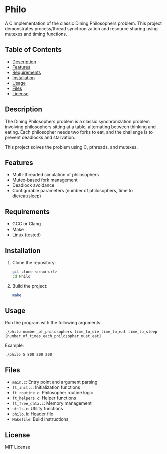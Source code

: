 # Philo

A C implementation of the classic Dining Philosophers problem. This project demonstrates process/thread synchronization and resource sharing using mutexes and timing functions.

## Table of Contents
- [Description](#description)
- [Features](#features)
- [Requirements](#requirements)
- [Installation](#installation)
- [Usage](#usage)
- [Files](#files)
- [License](#license)

## Description
The Dining Philosophers problem is a classic synchronization problem involving philosophers sitting at a table, alternating between thinking and eating. Each philosopher needs two forks to eat, and the challenge is to prevent deadlocks and starvation.

This project solves the problem using C, pthreads, and mutexes.

## Features
- Multi-threaded simulation of philosophers
- Mutex-based fork management
- Deadlock avoidance
- Configurable parameters (number of philosophers, time to die/eat/sleep)

## Requirements
- GCC or Clang
- Make
- Linux (tested)

## Installation
1. Clone the repository:
   ```bash
   git clone <repo-url>
   cd Philo
   ```
2. Build the project:
   ```bash
   make
   ```

## Usage
Run the program with the following arguments:
```
./philo number_of_philosophers time_to_die time_to_eat time_to_sleep [number_of_times_each_philosopher_must_eat]
```
Example:
```
./philo 5 800 200 200
```

## Files
- `main.c`: Entry point and argument parsing
- `ft_init.c`: Initialization functions
- `ft_routine.c`: Philosopher routine logic
- `ft_helpers.c`: Helper functions
- `ft_free_data.c`: Memory management
- `utils.c`: Utility functions
- `philo.h`: Header file
- `Makefile`: Build instructions

## License
MIT License
